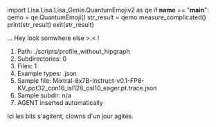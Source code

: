 
import Lisa.Lisa.Lisa_Genie.QuantumEmojiv2 as qe
if __name__ == "__main__":
  qemo = qe.QuantumEmoji()
  str_result = qemo.measure_complicated()
  print(str_result)
  exit(str_result)

... Hey look somwhere else >.< !

1. Path: ./scripts/profile_without_hipgraph
2. Subdirectories: 0
3. Files: 1
4. Example types: .json
5. Sample file: Mixtral-8x7B-Instruct-v0.1-FP8-KV_ppt32_con16_isl128_osl10_eager.pt.trace.json
6. Sample subdir: n/a
7. AGENT inserted automatically

Ici les bits s'agitent, clowns d'un jour agités.
